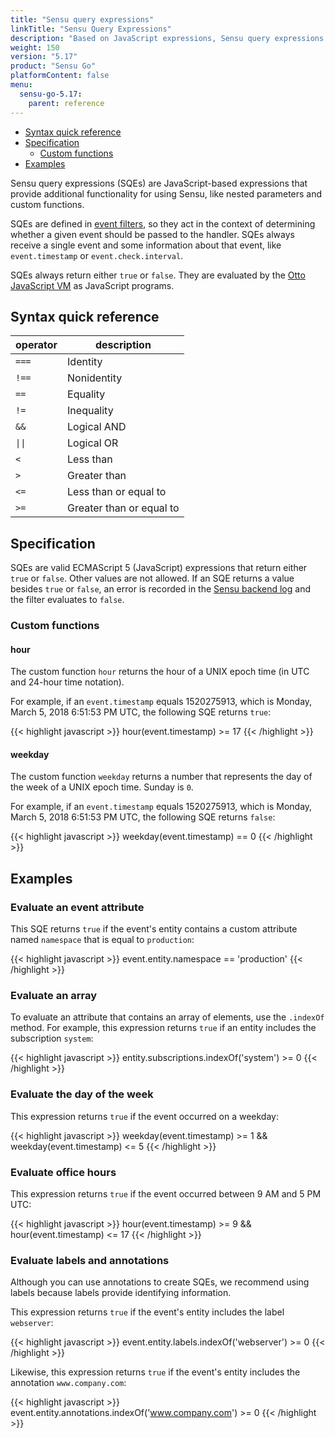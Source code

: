```yaml
---
title: "Sensu query expressions"
linkTitle: "Sensu Query Expressions"
description: "Based on JavaScript expressions, Sensu query expressions (or SQEs) provide additional functionality for Sensu usage, like nested parameters and custom functions, so Sensu resources can be evaluated directly. Read the reference doc to learn about SQEs."
weight: 150
version: "5.17"
product: "Sensu Go"
platformContent: false 
menu:
  sensu-go-5.17:
    parent: reference
---
```


- [Syntax quick reference](#syntax-quick-reference)
- [Specification](#specification)
  - [Custom functions](#custom-functions)
- [Examples](#examples)

Sensu query expressions (SQEs) are JavaScript-based expressions that provide additional functionality for using Sensu, like nested parameters and custom functions.

SQEs are defined in [event filters][3], so they act in the context of determining whether a given event should be passed to the handler.
SQEs always receive a single event and some information about that event, like `event.timestamp` or `event.check.interval`.

SQEs always return either `true` or `false`.
They are evaluated by the [Otto JavaScript VM][1] as JavaScript programs.

## Syntax quick reference

<table>
<thead>
<tr>
<th>operator</th>
<th>description</th>
</tr>
</thead>
<tbody>
<tr>
<td><code>===</code></td>
<td>Identity</td>
</tr>
<tr>
<td><code>!==</code></td>
<td>Nonidentity</td>
</tr>
<tr>
<td><code>==</code></td>
<td>Equality</td>
</tr>
<tr>
<td><code>!=</code></td>
<td>Inequality</td>
</tr>
<tr>
<td><code>&&</code></td>
<td>Logical AND</td>
</tr>
<tr>
<td><code>||</code></td>
<td>Logical OR</td>
</tr>
<tr>
<td><code><</code></td>
<td>Less than</td>
</tr>
<tr>
<td><code>></code></td>
<td>Greater than</td>
</tr>
<tr>
<td><code><=</code></td>
<td>Less than or equal to</td>
</tr>
<tr>
<td><code>>=</code></td>
<td>Greater than or equal to</td>
</tr>
</tbody>
</table>

## Specification

SQEs are valid ECMAScript 5 (JavaScript) expressions that return either `true` or `false`.
Other values are not allowed.
If an SQE returns a value besides `true` or `false`, an error is recorded in the [Sensu backend log][2] and the filter evaluates to `false`.

### Custom functions

#### hour

The custom function `hour` returns the hour of a UNIX epoch time (in UTC and 24-hour time notation).

For example, if an `event.timestamp` equals 1520275913, which is Monday, March 5, 2018 6:51:53 PM UTC, the following SQE returns `true`:

{{< highlight javascript >}}
hour(event.timestamp) >= 17
{{< /highlight >}}

#### weekday

The custom function `weekday` returns a number that represents the day of the week of a UNIX epoch time.
Sunday is `0`.

For example, if an `event.timestamp` equals 1520275913, which is Monday, March 5, 2018 6:51:53 PM UTC, the following SQE returns `false`:

{{< highlight javascript >}}
weekday(event.timestamp) == 0
{{< /highlight >}}

## Examples

### Evaluate an event attribute

This SQE returns `true` if the event's entity contains a custom attribute named `namespace` that is equal to `production`:

{{< highlight javascript >}}
event.entity.namespace == 'production'
{{< /highlight >}}

### Evaluate an array

To evaluate an attribute that contains an array of elements, use the `.indexOf` method.
For example, this expression returns `true` if an entity includes the subscription `system`:

{{< highlight javascript >}}
entity.subscriptions.indexOf('system') >= 0
{{< /highlight >}}

### Evaluate the day of the week

This expression returns `true` if the event occurred on a weekday:

{{< highlight javascript >}}
weekday(event.timestamp) >= 1 && weekday(event.timestamp) <= 5
{{< /highlight >}}

### Evaluate office hours

This expression returns `true` if the event occurred between 9 AM and 5 PM UTC:

{{< highlight javascript >}}
hour(event.timestamp) >= 9 && hour(event.timestamp) <= 17
{{< /highlight >}}

### Evaluate labels and annotations

Although you can use annotations to create SQEs, we recommend using labels because labels provide identifying information.

This expression returns `true` if the event's entity includes the label `webserver`:

{{< highlight javascript >}}
event.entity.labels.indexOf('webserver') >= 0
{{< /highlight >}}

Likewise, this expression returns `true` if the event's entity includes the annotation `www.company.com`:

{{< highlight javascript >}}
event.entity.annotations.indexOf('www.company.com') >= 0
{{< /highlight >}}


[1]: https://github.com/robertkrimen/otto
[2]: ../backend/#event-logging
[3]: ../reference/filters/#build-event-filter-expressions
